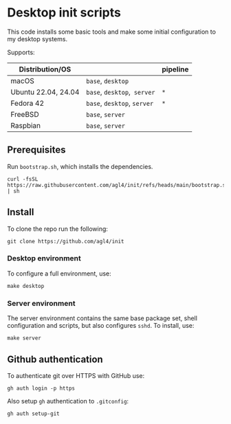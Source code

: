 # Desktop init scripts

This code installs some basic tools and make some initial configuration to my
desktop systems.

Supports:

| Distribution/OS     |                             | pipeline |
|---------------------|-----------------------------|----------|
| macOS               | `base`, `desktop`           |          |
| Ubuntu 22.04, 24.04 | `base`, `desktop`,` server` | `*`      |
| Fedora 42           | `base`, `desktop`, `server` | `*`      |
| FreeBSD             | `base`, `server`            |          |
| Raspbian            | `base`, `server`            |          |

## Prerequisites

Run `bootstrap.sh`, which installs the dependencies.

```shell
curl -fsSL https://raw.githubusercontent.com/agl4/init/refs/heads/main/bootstrap.sh | sh
```

## Install

To clone the repo run the following:

```shell
git clone https://github.com/agl4/init
```

### Desktop environment

To configure a full environment, use:

```shell
make desktop
```


### Server environment

The server environment contains the same base package set, shell configuration and scripts, but also configures `sshd`. To install, use:

```shell
make server
```

## Github authentication

To authenticate git over HTTPS with GitHub use:

```shell
gh auth login -p https
```

Also setup `gh` authentication to `.gitconfig`:

```shell
gh auth setup-git
```
